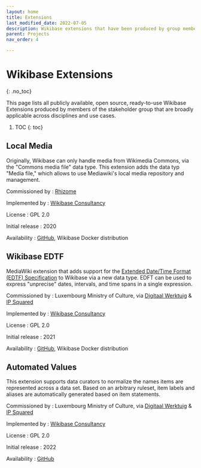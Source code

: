 ```yaml
---
layout: home
title: Extensions
last_modified_date: 2022-07-05
description: Wikibase extensions that have been produced by group members
parent: Projects
nav_order: 4

---
```


# Wikibase Extensions
{: .no_toc}

This page lists all publicly available, open source, ready-to-use Wikibase Extensions produced by members of the stakeholder group that are broadly applicable across disciplines and use cases.

1. TOC
{: toc}

## Local Media

Originally, Wikibase can only handle media from Wikimedia Commons, via the "Commons media file" data type. This extension adds the data typ "Media file," which allows to use Mediawiki's local media repository and management.

Commissioned by
: [Rhizome](/members#rhizome)

Implemented by
: [Wikibase Consultancy](/members#wikibase-consultancy)

License
: GPL 2.0

Initial release
: 2020

Availability
: [GitHub](https://github.com/ProfessionalWiki/WikibaseLocalMedia), Wikibase Docker distribution

## Wikibase EDTF

MediaWiki extension that adds support for the [Extended Date/Time Format (EDTF) Specification](https://www.loc.gov/standards/datetime/) to Wikibase via a new data type. EDFT can be used to express "unprecise" dates, intervals, and time spans in a single expression.


Commissioned by
: Luxembourg Ministry of Culture, via [Digitaal Werktuig](/members#digitaal-werktuig) & [IP Squared](members#ip-squared)

Implemented by
: [Wikibase Consultancy](/members#wikibase-consultancy)

License
: GPL 2.0

Initial release
: 2021

Availability
: [GitHub](https://github.com/ProfessionalWiki/WikibaseEdtf), Wikibase Docker distribution

## Automated Values

This extension supports data curators to normalize the names items are represented across a data set. Based on an arbitrary ruleset, item labels and aliases are automatically generated based on item statements.

Commissioned by
: Luxembourg Ministry of Culture, via [Digitaal Werktuig](/members#digitaal-werktuig) & [IP Squared](members#ip-squared)

Implemented by
: [Wikibase Consultancy](/members#wikibase-consultancy)

License
: GPL 2.0

Initial release
: 2022

Availability
: [GitHub](https://github.com/ProfessionalWiki/AutomatedValues)

